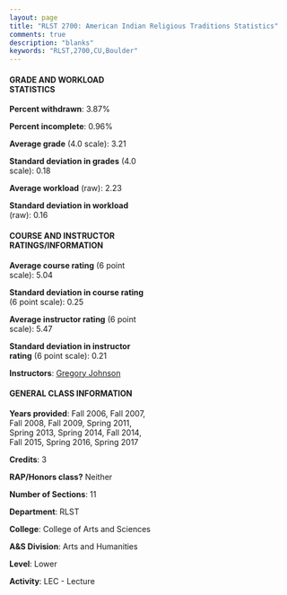 ```yaml
---
layout: page
title: "RLST 2700: American Indian Religious Traditions Statistics"
comments: true
description: "blanks"
keywords: "RLST,2700,CU,Boulder"
---
```

<head>
<script src="https://ajax.googleapis.com/ajax/libs/jquery/2.1.3/jquery.min.js"></script>
<script src="https://dl.dropboxusercontent.com/s/pc42nxpaw1ea4o9/highcharts.js?dl=0"></script>
<!-- <script src="../assets/js/highcharts.js"></script> -->
<style type="text/css">@font-face {
	font-family: "Bebas Neue";
	src: url(https://www.filehosting.org/file/details/544349/BebasNeue Regular.otf) format("opentype");
	}
	h1.Bebas { 
		font-family: "Bebas Neue", Verdana, Tahoma;
	}
</style>
</head>
<body>
	<div id="container" style="float: right; width: 45%; height: 88%; margin-left: 2.5%; margin-right: 2.5%;"></div>
	<script language="JavaScript">
		$(document).ready(function() {
		var chart = {type: 'column'};
		var title = {text: 'Grade Distribution'};
		var xAxis = {categories: ['A','B','C','D','F'],crosshair: true};
		var yAxis = {min: 0,title: {text: 'Percentage'}};
		var tooltip = {headerFormat: '<center><b><span style="font-size:20px">{point.key}</span></b></center>',
		               pointFormat: '<td style="padding:0"><b>{point.y:.1f}%</b></td>',
		               footerFormat: '</table>',shared: true,useHTML: true};
		var plotOptions = {column: {pointPadding: 0.0,borderWidth: 0}};  
		var credits = {enabled: false};var series= [{name: 'Percent',data: [47.24,38.6,8.46,2.41,3.3,]}];
		var json = {};
		json.chart = chart;
		json.title = title;
		json.tooltip = tooltip;
		json.xAxis = xAxis;
		json.yAxis = yAxis;  
		json.series = series;
		json.plotOptions = plotOptions;  
		json.credits = credits;
		$('#container').highcharts(json);
	});
	</script>
</body>
			   
#### GRADE AND WORKLOAD STATISTICS

**Percent withdrawn**: 3.87%

**Percent incomplete**: 0.96%

**Average grade** (4.0 scale): 3.21

**Standard deviation in grades** (4.0 scale): 0.18

**Average workload** (raw): 2.23

**Standard deviation in workload** (raw): 0.16

#### COURSE AND INSTRUCTOR RATINGS/INFORMATION

**Average course rating** (6 point scale): 5.04

**Standard deviation in course rating** (6 point scale): 0.25

**Average instructor rating** (6 point scale): 5.47

**Standard deviation in instructor rating** (6 point scale): 0.21

**Instructors**: <a href='../../instructors/Gregory_Johnson'>Gregory Johnson</a>

#### GENERAL CLASS INFORMATION

**Years provided**: Fall 2006, Fall 2007, Fall 2008, Fall 2009, Spring 2011, Spring 2013, Spring 2014, Fall 2014, Fall 2015, Spring 2016, Spring 2017

**Credits**: 3

**RAP/Honors class?** Neither

**Number of Sections**: 11

**Department**: RLST

**College**: College of Arts and Sciences

**A&S Division**: Arts and Humanities

**Level**: Lower

**Activity**: LEC - Lecture
